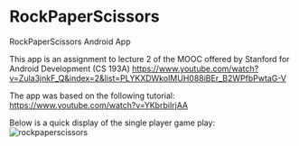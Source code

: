 # RockPaperScissors
RockPaperScissors Android App

This app is an assignment to lecture 2 of the MOOC offered by Stanford for Android Development (CS 193A) 
https://www.youtube.com/watch?v=Zula3jnkF_Q&index=2&list=PLYKXDWkoIMUH088iBEr_B2WPfbPwtaG-V

The app was based on the following tutorial:
https://www.youtube.com/watch?v=YKbrbiIrjAA

Below is a quick display of the single player game play:
![rockpaperscissors](https://user-images.githubusercontent.com/26831022/34544310-7250fc80-f09a-11e7-8cff-affc45b8863e.gif)

